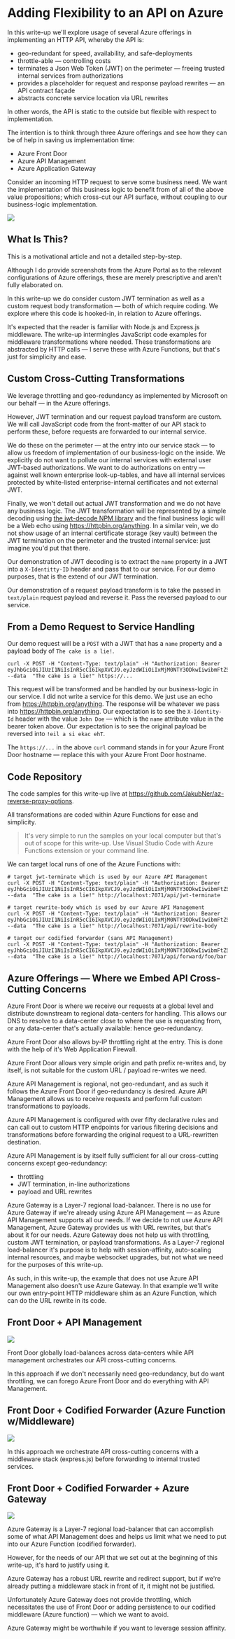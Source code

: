 # Adding Flexibility to an API on Azure

In this write-up we'll explore usage of several Azure offerings in implementing an HTTP API, whereby the API is:

- geo-redundant for speed, availability, and safe-deployments
- throttle-able &mdash; controlling costs
- terminates a Json Web Token (JWT) on the perimeter &mdash; freeing trusted internal services from authorizations
- provides a placeholder for request and response payload rewrites &mdash; an API contract façade
- abstracts concrete service location via URL rewrites

In other words, the API is static to the outside but flexible with respect to implementation.

The intention is to think through three Azure offerings and see how they can be of help in saving us implementation time:

- Azure Front Door
- Azure API Management
- Azure Application Gateway



Consider an incoming HTTP request to serve some business need.  We want the implementation of this business logic to benefit from of all of the above value propositions; which cross-cut our API surface, without coupling to our business-logic implementation.



![](./assets/intro.png)



## What Is This?

This is a motivational article and not a detailed step-by-step.

Although I do provide screenshots from the Azure Portal as to the relevant configurations of Azure offerings, these are merely prescriptive and aren't fully elaborated on.

In this write-up we do consider custom JWT termination as well as a custom request body transformation &mdash; both of which require coding.  We explore where this code is hooked-in, in relation to Azure offerings.

It's expected that the reader is familiar with Node.js and Express.js middleware.  The write-up intermingles JavaScript code examples for middleware transformations where needed.  These transformations are abstracted by HTTP calls &mdash; I serve these with Azure Functions, but that's just for simplicity and ease.



## Custom Cross-Cutting Transformations

We leverage throttling and geo-redundancy as implemented by Microsoft on our behalf &mdash; in the Azure offerings.

However, JWT termination and our request payload transform are custom.  We will call JavaScript code from the front-matter of our API stack to perform these, before requests are forwarded to our internal service.

We do these on the perimeter &mdash; at the entry into our service stack &mdash; to allow us freedom of implementation of our business-logic on the inside.  We explicitly do not want to pollute our internal services with external user JWT-based authorizations.  We want to do authorizations on entry &mdash; against well known enterprise look-up-tables, and have all internal services protected by white-listed enterprise-internal certificates and not external JWT. 

Finally, we won't detail out actual JWT transformation and we do not have any business logic.  The JWT transformation will be represented by a simple decoding using [the jwt-decode NPM library](https://www.npmjs.com/package/jwt-decode) and the final business logic will be a Web echo using https://httpbin.org/anything.  In a similar vein, we do not show usage of an internal certificate storage (key vault) between the JWT termination on the perimeter and the trusted internal service: just imagine you'd put that there.

Our demonstration of JWT decoding is to extract the `name` property in a JWT into a `X-Identitty-ID` header and pass that to our service.  For our demo purposes, that is the extend of our JWT termination.

Our demonstration of a request payload transform is to take the passed in `text/plain` request payload and reverse it.  Pass the reversed payload to our service.



## From a Demo Request to Service Handling

Our demo request will be a `POST` with a JWT that has a `name` property and a payload body of `The cake is a lie!`.

```
curl -X POST -H "Content-Type: text/plain" -H "Authorization: Bearer eyJhbGciOiJIUzI1NiIsInR5cCI6IkpXVCJ9.eyJzdWIiOiIxMjM0NTY3ODkwIiwibmFtZSI6IkpvaG4gRG9lIiwiaWF0IjoxNTE2MjM5MDIyfQ.SflKxwRJSMeKKF2QT4fwpMeJf36POk6yJV_adQssw5c" --data  "The cake is a lie!" https://...
```



This request will be transformed and be handled by our business-logic in our service.  I did not write a service for this demo.  We just use an echo from https://httpbin.org/anything.  The response will be whatever we pass into https://httpbin.org/anything.  Our expectation is to see the `X-Identity-Id` header with the value `John Doe` &mdash; which is the `name` attribute value in the bearer token above.  Our expectation is to see the original payload be reversed into `!eil a si ekac ehT`.

The `https://...` in the above `curl` command stands in for your Azure Front Door hostname &mdash; replace this with your Azure Front Door hostname.



## Code Repository

The code samples for this write-up live at https://github.com/JakubNer/az-reverse-proxy-options.

All transformations are coded within Azure Functions for ease and simplicity.  

> It's very simple to run the samples on your local computer but that's out of scope for this write-up.  Use Visual Studio Code with Azure Functions extension or your command line.

We can target local runs of one of the Azure Functions with:

```
# target jwt-terminate which is used by our Azure API Management
curl -X POST -H "Content-Type: text/plain" -H "Authorization: Bearer eyJhbGciOiJIUzI1NiIsInR5cCI6IkpXVCJ9.eyJzdWIiOiIxMjM0NTY3ODkwIiwibmFtZSI6IkpvaG4gRG9lIiwiaWF0IjoxNTE2MjM5MDIyfQ.SflKxwRJSMeKKF2QT4fwpMeJf36POk6yJV_adQssw5c" --data  "The cake is a lie!" http://localhost:7071/api/jwt-terminate

# target rewrite-body which is used by our Azure API Management
curl -X POST -H "Content-Type: text/plain" -H "Authorization: Bearer eyJhbGciOiJIUzI1NiIsInR5cCI6IkpXVCJ9.eyJzdWIiOiIxMjM0NTY3ODkwIiwibmFtZSI6IkpvaG4gRG9lIiwiaWF0IjoxNTE2MjM5MDIyfQ.SflKxwRJSMeKKF2QT4fwpMeJf36POk6yJV_adQssw5c" --data  "The cake is a lie!" http://localhost:7071/api/rewrite-body

# target our codified forwarder (sans API Management)
curl -X POST -H "Content-Type: text/plain" -H "Authorization: Bearer eyJhbGciOiJIUzI1NiIsInR5cCI6IkpXVCJ9.eyJzdWIiOiIxMjM0NTY3ODkwIiwibmFtZSI6IkpvaG4gRG9lIiwiaWF0IjoxNTE2MjM5MDIyfQ.SflKxwRJSMeKKF2QT4fwpMeJf36POk6yJV_adQssw5c" --data  "The cake is a lie!" http://localhost:7071/api/forward/foo/bar
```





## Azure Offerings &mdash; Where we Embed API Cross-Cutting Concerns

Azure Front Door is where we receive our requests at a global level and distribute downstream to regional data-centers for handling.  This allows our DNS to resolve to a data-center close to where the use is requesting from, or any data-center that's actually available:  hence geo-redundancy.  

Azure Front Door also allows by-IP throttling right at the entry.  This is done with the help of it's Web Application Firewall.

Azure Front Door allows very simple origin and path prefix re-writes and, by itself, is not suitable for the custom URL / payload re-writes we need.



Azure API Management is regional, not geo-redundant, and as such it follows the Azure Front Door if geo-redundancy is desired.  Azure API Management allows us to receive requests and perform full custom transformations to payloads.

Azure API Management is configured with over fifty declarative rules and can call out to custom HTTP endpoints for various filtering decisions and transformations before forwarding the original request to a URL-rewritten destination.

Azure API Management is by itself fully sufficient for all our cross-cutting concerns except geo-redundancy:

- throttling
- JWT termination, in-line authorizations
- payload and URL rewrites



Azure Gateway is a Layer-7 regional load-balancer.  There is no use for Azure Gateway if we're already using Azure API Management &mdash; as Azure API Management supports all our needs.  If we decide to not use Azure API Management, Azure Gateway provides us with URL rewrites, but that's about it for our needs.  Azure Gateway does not help us with throttling, custom JWT termination, or payload transformations.  As a Layer-7 regional load-balancer it's purpose is to help with session-affinity, auto-scaling internal resources, and maybe websocket upgrades, but not what we need for the purposes of this write-up.

As such, in this write-up, the example that does not use Azure API Management also doesn't use Azure Gateway.  In that example we'll write our own entry-point HTTP middleware shim as an Azure Function, which can do the URL rewrite in its code.



## Front Door + API Management



![](./assets/management.png)



Front Door globally load-balances across data-centers while API management orchestrates our API cross-cutting concerns.

In this approach if we don't necessarily need geo-redundancy, but do want throttling, we can forego Azure Front Door and do everything with API Management.



## Front Door + Codified Forwarder (Azure Function w/Middleware)



![](./assets/fns.png)



In this approach we orchestrate API cross-cutting concerns with a middleware stack (express.js) before forwarding to internal trusted services.





## Front Door + Codified Forwarder + Azure Gateway



![](./assets/gateway.png)



Azure Gateway is a Layer-7 regional load-balancer that can accomplish some of what API Management does and helps us limit what we need to put into our Azure Function (codified forwarder).

However, for the needs of our API that we set out at the beginning of this write-up, it's hard to justify using it.

Azure Gateway has a robust URL rewrite and redirect support, but if we're already putting a middleware stack in front of it, it might not be justified.

Unfortunately Azure Gateway does not provide throttling, which necessitates the use of Front Door or adding persistence to our codified middleware (Azure function) &mdash; which we want to avoid.

Azure Gateway might be worthwhile if you want to leverage session affinity.  